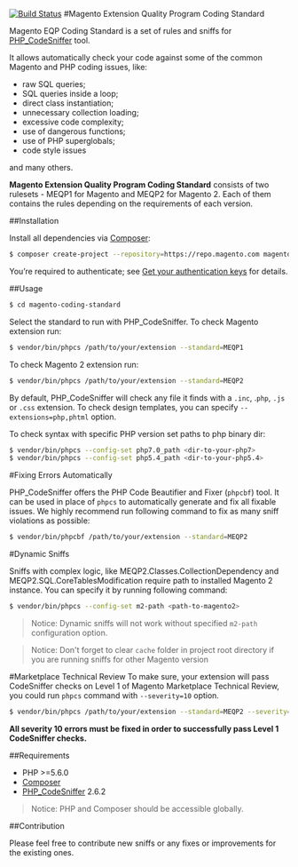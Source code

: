[![Build Status](https://travis-ci.org/magento/marketplace-eqp.svg?branch=master)](https://travis-ci.org/magento/marketplace-eqp)
#Magento Extension Quality Program Coding Standard

Magento EQP Coding Standard is a set of rules and sniffs for [PHP_CodeSniffer](https://github.com/squizlabs/PHP_CodeSniffer) tool.

It allows automatically check your code against some of the common Magento and PHP coding issues, like:
- raw SQL queries;
- SQL queries inside a loop;
- direct class instantiation;
- unnecessary collection loading;
- excessive code complexity;
- use of dangerous functions;
- use of PHP superglobals;
- code style issues

and many others.

**Magento Extension Quality Program Coding Standard** consists of two rulesets - MEQP1 for Magento and MEQP2 for Magento 2. Each of them contains the rules depending on the requirements of each version.

##Installation

Install all dependencies via [Composer](https://getcomposer.org):
```sh
$ composer create-project --repository=https://repo.magento.com magento/marketplace-eqp magento-coding-standard
```
You’re required to authenticate; see [Get your authentication keys](http://devdocs.magento.com/guides/v2.0/install-gde/prereq/connect-auth.html) for details.

##Usage
```sh
$ cd magento-coding-standard
```
Select the standard to run with PHP_CodeSniffer. To check Magento extension run:
```sh
$ vendor/bin/phpcs /path/to/your/extension --standard=MEQP1
```
To check Magento 2 extension run:
```sh
$ vendor/bin/phpcs /path/to/your/extension --standard=MEQP2
```
By default, PHP_CodeSniffer will check any file it finds with a `.inc`, .`php`, `.js` or `.css` extension. To check design templates, you can specify `--extensions=php,phtml` option.

To check syntax with specific PHP version set paths to php binary dir:
```sh
$ vendor/bin/phpcs --config-set php7.0_path <dir-to-your-php7>
$ vendor/bin/phpcs --config-set php5.4_path <dir-to-your-php5.4>
```
#Fixing Errors Automatically

PHP_CodeSniffer offers the PHP Code Beautifier and Fixer (`phpcbf`) tool. It can be used in place of `phpcs` to automatically generate and fix all fixable issues. We highly recommend run following command to fix as many sniff violations as possible:
```sh
$ vendor/bin/phpcbf /path/to/your/extension --standard=MEQP2
```
#Dynamic Sniffs

Sniffs with complex logic, like MEQP2.Classes.CollectionDependency and MEQP2.SQL.CoreTablesModification require path to installed Magento 2 instance. You can specify it by running following command:
```sh
$ vendor/bin/phpcs --config-set m2-path <path-to-magento2>
```

>Notice: Dynamic sniffs will not work without specified ```m2-path``` configuration option.

>Notice: Don't forget to clear `cache` folder in project root directory if you are running sniffs for other Magento version

#Marketplace Technical Review
To make sure, your extension will pass CodeSniffer checks on Level 1 of Magento Marketplace Technical Review, you could run `phpcs` command with `--severity=10` option.
```sh
$ vendor/bin/phpcs /path/to/your/extension --standard=MEQP2 --severity=10
```
**All severity 10 errors must be fixed in order to successfully pass Level 1 CodeSniffer checks.**
 
##Requirements

* PHP >=5.6.0
* [Composer](https://getcomposer.org)
* [PHP_CodeSniffer](https://github.com/squizlabs/PHP_CodeSniffer) 2.6.2

>Notice: PHP and Composer should be accessible globally.

##Contribution

Please feel free to contribute new sniffs or any fixes or improvements for the existing ones.
